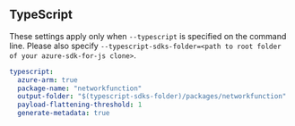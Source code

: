 ## TypeScript

These settings apply only when `--typescript` is specified on the command line.
Please also specify `--typescript-sdks-folder=<path to root folder of your azure-sdk-for-js clone>`.

```yaml $(typescript)
typescript:
  azure-arm: true
  package-name: "networkfunction"
  output-folder: "$(typescript-sdks-folder)/packages/networkfunction"
  payload-flattening-threshold: 1
  generate-metadata: true
```